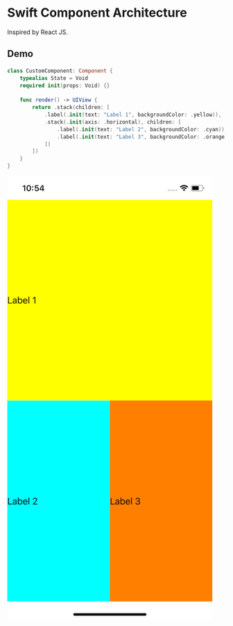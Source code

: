 # Swift Component Architecture
Inspired by React JS.

## Demo

```swift
class CustomComponent: Component {
    typealias State = Void
    required init(props: Void) {}

    func render() -> UIView {
        return .stack(children: [
            .label(.init(text: "Label 1", backgroundColor: .yellow)),
            .stack(.init(axis: .horizontal), children: [
                .label(.init(text: "Label 2", backgroundColor: .cyan)),
                .label(.init(text: "Label 3", backgroundColor: .orange))
            ])
        ])
    }
}
```

![Demo](Docs/demo.png)